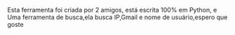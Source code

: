Esta ferramenta foi criada por 2 amigos, está escrita 100% em Python, e Uma ferramenta de busca,ela busca IP,Gmail e nome de usuário,espero que goste